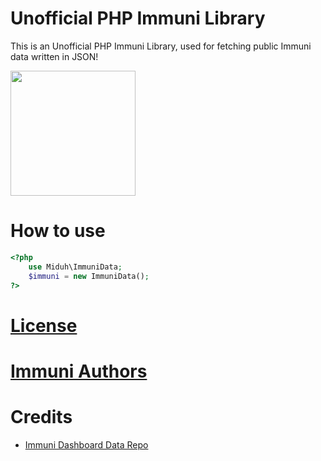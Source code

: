 # Unofficial PHP Immuni Library

This is an Unofficial PHP Immuni Library, used for fetching public Immuni data written in JSON!

<img align="center" src="https://github.com/immuni-app/immuni-dashboard-data/raw/master/logo.png" width="200">

# How to use
```php
<?php 
	use Miduh\ImmuniData;
	$immuni = new ImmuniData();
?>
```
# [License](https://github.com/immuni-app/immuni-dashboard-data/blob/master/LICENSE)
# [Immuni Authors](https://github.com/immuni-app/immuni-dashboard-data/blob/master/AUTHORS)

# Credits

* [Immuni Dashboard Data Repo](https://github.com/immuni-app/immuni-dashboard-data)
